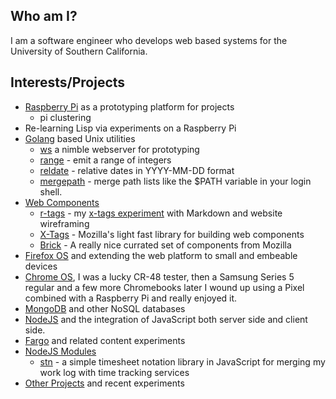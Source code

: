 
## Who am I?

I am a software engineer who develops web based systems for the University of Southern California.

## Interests/Projects

+ [Raspberry Pi](http://raspberrypi.org) as a prototyping platform for projects
    + pi clustering
+ Re-learning Lisp via experiments on a Raspberry Pi
+ [Golang](http://golang.org) based Unix utilities
    - [ws](http://rsdoiel.github.io/ws) a nimble webserver for prototyping
    - [range](https://github.com/rsdoiel/range) - emit a range of integers
    - [reldate](https://github.com/rsdoiel/reldate) - relative dates in YYYY-MM-DD format
    - [mergepath](https://github.com/rsdoiel/mergepath) - merge path lists like the $PATH variable in your login shell.
+ [Web Components](http://webcomponents.org/)
    - [r-tags](https://rsdoiel.github.com/r-tags) - my [x-tags experiment](https://github.com/rsdoiel/r-tags) with Markdown and website wireframing
    - [X-Tags](http://www.x-tags.org) - Mozilla's light fast library for building web components
    - [Brick](http://mozbrick.github.io/) - A really nice currated set of components from Mozilla
+ [Firefox OS](https://developer.mozilla.org/en-US/docs/Mozilla/Firefox_OS) and extending the web platform to small and embeable devices
+ [Chrome OS](http://www.google.com/chromeos), I was a lucky CR-48 tester, then a Samsung Series 5 regular and a few more Chromebooks later I wound up using a Pixel combined with a Raspberry Pi and really enjoyed it.
+ [MongoDB](http://mongodb.org) and other NoSQL databases
+ [NodeJS](http://nodejs.org) and the integration of JavaScript both server side and client side.
+ [Fargo](http://fargo.io "A web based outliner that can connect to blogs") and related content experiments
+ [NodeJS Modules](https://npmjs.org/~rsdoiel)
    - [stn](https://github.com/rsdoiel/stn) - a simple timesheet notation library in JavaScript for merging my work log with time tracking services
+ [Other Projects](https://github.com/rsdoiel?tab=repositories) and recent experiments

